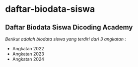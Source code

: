 daftar-biodata-siswa
==
Daftar Biodata Siswa Dicoding Academy
--
*Berikut adalah biodata siswa yang terdiri dari 3 angkatan :*
-  Angkatan 2022
-  Angkatan 2023
-  Angkatan 2024
